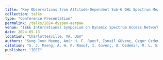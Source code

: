 ```yaml
---
title: "Key Observations from Altitude-Dependent Sub-6 GHz Spectrum Measurements at AERPAW"
collection: talks
type: "Conference Presentation"
permalink: /talks/2024-dyspan-aerpaw
venue: "IEEE International Symposium on Dynamic Spectrum Access Networks (DySPAN)"
date: 2024-05-13
location: "Charlottesville, VA, USA"
authors: "Sung Joon Maeng, Amir H. F. Raouf, İsmail Güvenç, Ozgur Ozdemir, Mihail L. Sichitiu, Rudra Dutta"
citation: "S. J. Maeng, A. H. F. Raouf, İ. Güvenç, O. Ozdemir, M. L. Sichitiu, and R. Dutta, ``Key Observations from Altitude-Dependent Sub-6 GHz Spectrum Measurements at AERPAW,'' In \textit{IEEE DySPAN}, 2024, pp. 135-138."
publisher: "IEEE"
---
```


